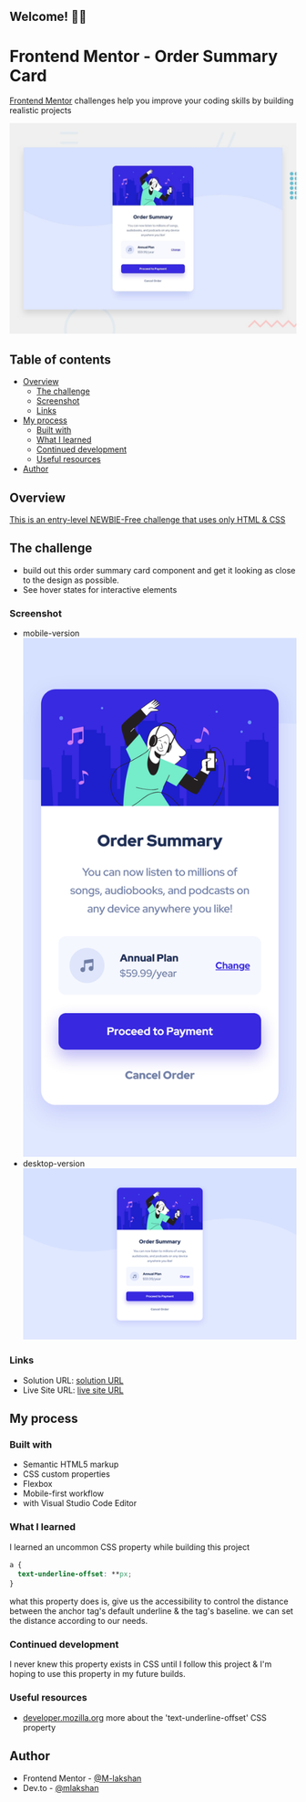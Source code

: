 ## Welcome! 👋🏼

# Frontend Mentor - Order Summary Card

[Frontend Mentor](https://www.frontendmentor.io) challenges help you improve your coding skills by building realistic projects

![This is the design preview for the Order Summary Card coding challenge](./%23Order%20Summary%20Component%20Main/%23Frontend%20Mentor/design/desktop-preview.jpg)


## Table of contents    

- [Overview](#overview)
  - [The challenge](#the-challenge)
  - [Screenshot](#screenshot)
  - [Links](#links)
- [My process](#my-process)
  - [Built with](#built-with)
  - [What I learned](#what-i-learned)
  - [Continued development](#continued-development)
  - [Useful resources](#useful-resources)
- [Author](#author)

## Overview

[This is an entry-level NEWBIE-Free challenge that uses only HTML & CSS](https://www.frontendmentor.io/challenges/order-summary-component-QlPmajDUj)

## The challenge

- build out this order summary card component and get it looking as close to the design as possible.
- See hover states for interactive elements

### Screenshot

- mobile-version ![mobile-version](/docs/solutions/Order-Summary-Component-Main-Mobile.png)
- desktop-version ![desktop-version](./docs/solutions/Order-Summary-Component-Main-Desktop.png)

### Links

- Solution URL: [solution URL](https://github.com/M-lakshan/FM_Challenge-Order-Summary-Component-Main)
- Live Site URL: [live site URL](https://m-lakshan.github.io/FM_Challenge-Order-Summary-Component-Main/)

## My process

### Built with

- Semantic HTML5 markup
- CSS custom properties
- Flexbox
- Mobile-first workflow
- with Visual Studio Code Editor

### What I learned

I learned an uncommon CSS property while building this project

```css
a {
  text-underline-offset: **px;
}
```
what this property does is, give us the accessibility to control the distance between the anchor tag's default underline & the tag's baseline. we can set the distance according to our needs.

### Continued development

I never knew this property exists in CSS until I follow this project & I'm hoping to use this property in my future builds.

### Useful resources

- [developer.mozilla.org](https://developer.mozilla.org/en-US/docs/Web/CSS/text-underline-offset) more about the 'text-underline-offset' CSS property 

## Author

- Frontend Mentor - [@M-lakshan](https://www.frontendmentor.io/profile/M-lakshan)
- Dev.to - [@mlakshan](https://dev.to/mlakshan)
